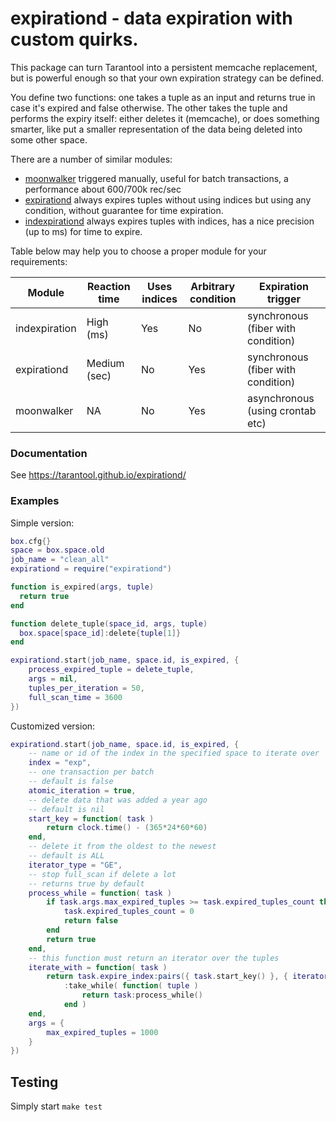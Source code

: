 # expirationd -  data expiration with custom quirks.

This package can turn Tarantool into a persistent memcache replacement,
but is powerful enough so that  your own expiration strategy can be defined.

You define two functions: one takes a tuple as an input and returns
true in case it's expired and false otherwise. The other takes the
tuple and performs the expiry itself: either deletes it (memcache), or
does something smarter, like put a smaller representation of the data
being deleted into some other space.

There are a number of similar modules:
- [moonwalker](https://github.com/tarantool/moonwalker) triggered manually,
useful for batch transactions, a performance about 600/700k rec/sec
- [expirationd](https://github.com/tarantool/expirationd/issues/53) always
expires tuples without using indices but using any condition, without guarantee
for time expiration.
- [indexpirationd](https://github.com/moonlibs/indexpiration) always expires
tuples with indices, has a nice precision (up to ms) for time to expire.

Table below may help you to choose a proper module for your requirements:

| Module        | Reaction time | Uses indices | Arbitrary condition | Expiration trigger                 |
|---------------|---------------|--------------|---------------------|------------------------------------|
| indexpiration | High (ms)     | Yes          | No                  | synchronous (fiber with condition) |
| expirationd   | Medium (sec)  | No           | Yes                 | synchronous (fiber with condition) |
| moonwalker    | NA            | No           | Yes                 | asynchronous (using crontab etc)   |

### Documentation

See https://tarantool.github.io/expirationd/

### Examples

Simple version:

```lua
box.cfg{}
space = box.space.old
job_name = "clean_all"
expirationd = require("expirationd")

function is_expired(args, tuple)
  return true
end

function delete_tuple(space_id, args, tuple)
  box.space[space_id]:delete{tuple[1]}
end

expirationd.start(job_name, space.id, is_expired, {
    process_expired_tuple = delete_tuple,
    args = nil,
    tuples_per_iteration = 50,
    full_scan_time = 3600
})
```

Сustomized version:

```lua
expirationd.start(job_name, space.id, is_expired, {
    -- name or id of the index in the specified space to iterate over
    index = "exp",
    -- one transaction per batch
    -- default is false
    atomic_iteration = true,
    -- delete data that was added a year ago
    -- default is nil
    start_key = function( task )
        return clock.time() - (365*24*60*60)
    end,
    -- delete it from the oldest to the newest
    -- default is ALL
    iterator_type = "GE",
    -- stop full_scan if delete a lot
    -- returns true by default
    process_while = function( task )
        if task.args.max_expired_tuples >= task.expired_tuples_count then
            task.expired_tuples_count = 0
            return false
        end
        return true
    end,
    -- this function must return an iterator over the tuples
    iterate_with = function( task )
        return task.expire_index:pairs({ task.start_key() }, { iterator = task.iterator })
            :take_while( function( tuple )
                return task:process_while()
            end )
    end,
    args = {
        max_expired_tuples = 1000
    }
})
```

## Testing

Simply start `make test`
